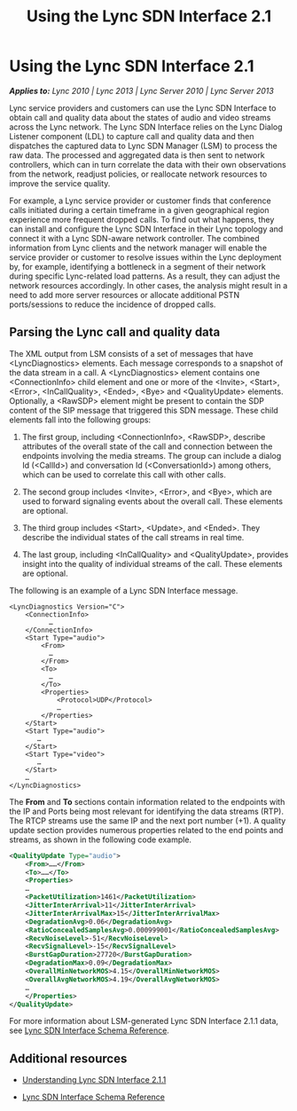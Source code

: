 ﻿---
title: Using the Lync SDN Interface 2.1
TOCTitle: Using the Lync SDN Interface 2.1
ms:assetid: 542be3ea-3144-4e21-b320-c479cb0397bd
ms:mtpsurl: https://msdn.microsoft.com/en-us/library/Dn785190(v=office.15)
ms:contentKeyID: 62952674
ms.date: 02/16/2015
mtps_version: v=office.15
dev_langs:
- xml
---

# Using the Lync SDN Interface 2.1


_**Applies to:** Lync 2010 | Lync 2013 | Lync Server 2010 | Lync Server 2013_

Lync service providers and customers can use the Lync SDN Interface to obtain call and quality data about the states of audio and video streams across the Lync network. The Lync SDN Interface relies on the Lync Dialog Listener component (LDL) to capture call and quality data and then dispatches the captured data to Lync SDN Manager (LSM) to process the raw data. The processed and aggregated data is then sent to network controllers, which can in turn correlate the data with their own observations from the network, readjust policies, or reallocate network resources to improve the service quality.

For example, a Lync service provider or customer finds that conference calls initiated during a certain timeframe in a given geographical region experience more frequent dropped calls. To find out what happens, they can install and configure the Lync SDN Interface in their Lync topology and connect it with a Lync SDN-aware network controller. The combined information from Lync clients and the network manager will enable the service provider or customer to resolve issues within the Lync deployment by, for example, identifying a bottleneck in a segment of their network during specific Lync-related load patterns. As a result, they can adjust the network resources accordingly. In other cases, the analysis might result in a need to add more server resources or allocate additional PSTN ports/sessions to reduce the incidence of dropped calls.

## Parsing the Lync call and quality data

The XML output from LSM consists of a set of messages that have \<LyncDiagnostics\> elements. Each message corresponds to a snapshot of the data stream in a call. A \<LyncDiagnostics\> element contains one \<ConnectionInfo\> child element and one or more of the \<Invite\>, \<Start\>, \<Error\>, \<InCallQuality\>, \<Ended\>, \<Bye\> and \<QualityUpdate\> elements. Optionally, a \<RawSDP\> element might be present to contain the SDP content of the SIP message that triggered this SDN message. These child elements fall into the following groups:

1.  The first group, including \<ConnectionInfo\>, \<RawSDP\>, describe attributes of the overall state of the call and connection between the endpoints involving the media streams. The group can include a dialog Id (\<CallId\>) and conversation Id (\<ConversationId\>) among others, which can be used to correlate this call with other calls.

2.  The second group includes \<Invite\>, \<Error\>, and \<Bye\>, which are used to forward signaling events about the overall call. These elements are optional.

3.  The third group includes \<Start\>, \<Update\>, and \<Ended\>. They describe the individual states of the call streams in real time.

4.  The last group, including \<InCallQuality\> and \<QualityUpdate\>, provides insight into the quality of individual streams of the call. These elements are optional.

The following is an example of a Lync SDN Interface message.

    <LyncDiagnostics Version="C">
        <ConnectionInfo>
              …
        </ConnectionInfo>
        <Start Type="audio">
            <From>
              …
            </From>
            <To>
              …
            </To>
            <Properties>
                <Protocol>UDP</Protocol>
                … 
            </Properties>
        </Start>
        <Start Type="audio">
           …
        </Start>
        <Start Type="video">
           …
        </Start>
        …
    </LyncDiagnostics>

The **From** and **To** sections contain information related to the endpoints with the IP and Ports being most relevant for identifying the data streams (RTP). The RTCP streams use the same IP and the next port number (+1). A quality update section provides numerous properties related to the end points and streams, as shown in the following code example.

``` xml
<QualityUpdate Type="audio">
    <From>……</From>
    <To>……</To>
    <Properties>
    …
    <PacketUtilization>1461</PacketUtilization>
    <JitterInterArrival>11</JitterInterArrival>
    <JitterInterArrivalMax>15</JitterInterArrivalMax>
    <DegradationAvg>0.06</DegradationAvg>
    <RatioConcealedSamplesAvg>0.000999001</RatioConcealedSamplesAvg>
    <RecvNoiseLevel>-51</RecvNoiseLevel>
    <RecvSignalLevel>-15</RecvSignalLevel>
    <BurstGapDuration>27720</BurstGapDuration>
    <DegradationMax>0.09</DegradationMax>
    <OverallMinNetworkMOS>4.15</OverallMinNetworkMOS>
    <OverallAvgNetworkMOS>4.19</OverallAvgNetworkMOS>
    …
    </Properties>
</QualityUpdate>
```

For more information about LSM-generated Lync SDN Interface 2.1.1 data, see [Lync SDN Interface Schema Reference](lync-sdn-interface-schema-reference.md).

## Additional resources

  - [Understanding Lync SDN Interface 2.1.1](understanding-lync-sdn-interface-2-1-1.md)

  - [Lync SDN Interface Schema Reference](lync-sdn-interface-schema-reference.md)

